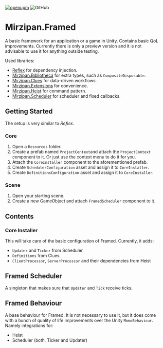 [![openupm](https://img.shields.io/npm/v/net.mirzipan.framed?label=openupm&registry_uri=https://package.openupm.com)](https://openupm.com/packages/net.mirzipan.framed/) ![GitHub](https://img.shields.io/github/license/Mirzipan/Mirzipan.Framed)

# Mirzipan.Framed

A basic framework for an application or a game in Unity. Contains basic QoL improvements.
Currently there is only a preview version and it is not advisable to use it for anything outside testing.

Used libraries:
* [Reflex](https://github.com/gustavopsantos/Reflex) for dependency injection.
* [Mirzipan.Bibliotheca](https://github.com/Mirzipan/Mirzipan.Bibliotheca) for extra types, such as `CompositeDisposable`.
* [Mirzipan.Clues](https://github.com/Mirzipan/Mirzipan.Clues) for data-driven workflows.
* [Mirzipan.Extensions](https://github.com/Mirzipan/Mirzipan.Extensions) for convenience.
* [Mirzipan.Heist](https://github.com/Mirzipan/Mirzipan.Heist) for command pattern.
* [Mirzipan.Scheduler](https://github.com/Mirzipan/Mirzipan.Scheduler) for scheduler and fixed callbacks.

## Getting Started

The setup is very similar to *Reflex*.

### Core
1. Open a `Resources` folder.
2. Create a prefab named `ProjectContext`and attach the `ProjectContext` component to it. Or just use the context menu to do it for you.
3. Attach the `CoreInstaller` component to the aforementioned prefab.
4. Create `SchedulerConfiguration` asset and assign it to `CoreInstaller`.
5. Create `DefinitionsConfiguration` asset and assign it to `CoreInstaller`.

### Scene
1. Open your starting scene.
2. Create a new GameObject and attach `FramedScheduler` component to it.

## Contents

### Core Installer

This will take care of the basic configuration of Framed. 
Currently, it adds:
* `Updater` and `Ticker` from Scheduler
* `Definitions` from Clues
* `ClientProcessor`, `ServerProcessor` and their dependencies from Heist

## Framed Scheduler

A singleton that makes sure that `Updater` and `Tick` receive ticks.

## Framed Behaviour

A base behaviour for Framed.
It is not necessary to use it, but it does come with a bunch of quality of life improvements over the Unity `MonoBehaviour`.
Namely integrations for:
* Heist
* Scheduler (both, Ticker and Updater)